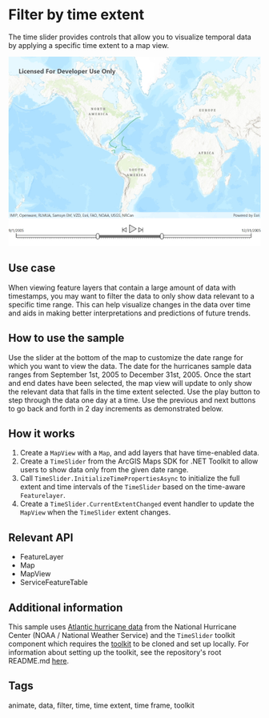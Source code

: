 # Filter by time extent

The time slider provides controls that allow you to visualize temporal data by applying a specific time extent to a map view.

![Filter by time extent](FilterByTimeExtent.jpg)

## Use case

When viewing feature layers that contain a large amount of data with timestamps, you may want to filter the data to only show data relevant to a specific time range. This can help visualize changes in the data over time and aids in making better interpretations and predictions of future trends.

## How to use the sample

Use the slider at the bottom of the map to customize the date range for which you want to view the data. The date for the hurricanes sample data ranges from September 1st, 2005 to December 31st, 2005. Once the start and end dates have been selected, the map view will update to only show the relevant data that falls in the time extent selected. Use the play button to step through the data one day at a time. Use the previous and next buttons to go back and forth in 2 day increments as demonstrated below.

## How it works

1. Create a `MapView` with a `Map`, and add layers that have time-enabled data.
2. Create a `TimeSlider` from the ArcGIS Maps SDK for .NET Toolkit to allow users to show data only from the given date range. 
3. Call `TimeSlider.InitializeTimePropertiesAsync` to initialize the full extent and time intervals of the `TimeSlider` based on the time-aware `Featurelayer`.
4. Create a `TimeSlider.CurrentExtentChanged` event handler to update the `MapView` when the `TimeSlider` extent changes.

## Relevant API

* FeatureLayer
* Map
* MapView
* ServiceFeatureTable

## Additional information

This sample uses [Atlantic hurricane data](https://www.arcgis.com/home/item.html?id=49925d814d7e40fb8fa64864ef62d55e) from the National Hurricane Center (NOAA / National Weather Service) and the `TimeSlider` toolkit component which requires the [toolkit](https://github.com/Esri/arcgis-toolkit-dotnet) to be cloned and set up locally. For information about setting up the toolkit, see the repository's root README.md [here](https://github.com/Esri/arcgis-toolkit-dotnet/blob/main/README.md).

## Tags

animate, data, filter, time, time extent, time frame, toolkit
